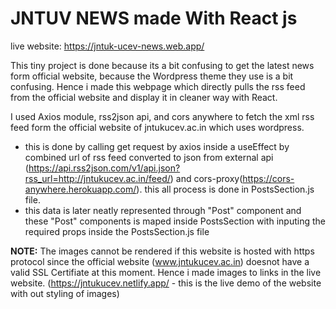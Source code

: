 # JNTUV NEWS made With React js

live website: https://jntuk-ucev-news.web.app/

This tiny project is done because its a bit confusing to get the latest news form official website, because the Wordpress theme they use is a bit confusing. Hence i made this webpage which directly pulls the rss feed from the official website and display it in cleaner way with React.

I used Axios module, rss2json api, and cors anywhere to fetch the xml rss feed form the official website of jntukucev.ac.in which uses wordpress.
* this is done by calling get request by axios inside a useEffect by combined url of rss feed converted to json from external api (https://api.rss2json.com/v1/api.json?rss_url=http://jntukucev.ac.in/feed/) and cors-proxy(https://cors-anywhere.herokuapp.com/). this all process is done in PostsSection.js file.
* this data is later neatly represented through "Post" component and these "Post" components is maped inside PostsSection with inputing the required props inside          the PostsSection.js file 

**NOTE:**
The images cannot be rendered if this website is hosted with https protocol since the official website (www.jntukucev.ac.in) doesnot have a valid SSL Certifiate at this moment. Hence i made images to links in the live website. (https://jntukucev.netlify.app/ - this is the live demo of the website with out styling of images)
